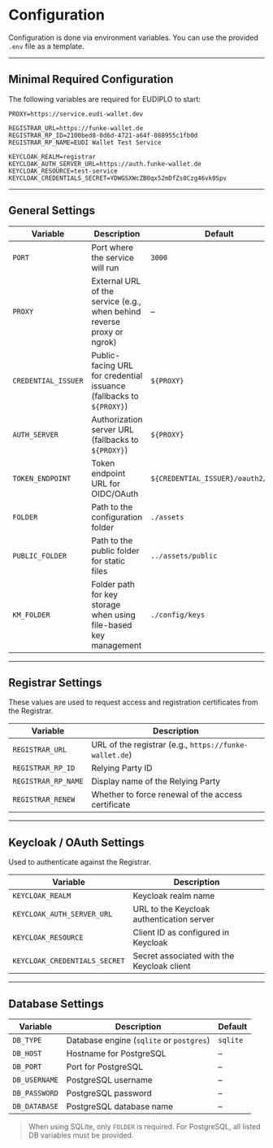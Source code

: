 # Configuration

Configuration is done via environment variables. You can use the provided `.env`
file as a template.

---

## Minimal Required Configuration

The following variables are required for EUDIPLO to start:

```env
PROXY=https://service.eudi-wallet.dev

REGISTRAR_URL=https://funke-wallet.de
REGISTRAR_RP_ID=2100bed8-0d6d-4721-a64f-088955c1fb0d
REGISTRAR_RP_NAME=EUDI Wallet Test Service

KEYCLOAK_REALM=registrar
KEYCLOAK_AUTH_SERVER_URL=https://auth.funke-wallet.de
KEYCLOAK_RESOURCE=test-service
KEYCLOAK_CREDENTIALS_SECRET=YDWGSXWcZB0qx52mDfZs0Czg46vk0Spv
```

---

## General Settings

| Variable            | Description                                                            | Default                             |
| ------------------- | ---------------------------------------------------------------------- | ----------------------------------- |
| `PORT`              | Port where the service will run                                        | `3000`                              |
| `PROXY`             | External URL of the service (e.g., when behind reverse proxy or ngrok) | –                                   |
| `CREDENTIAL_ISSUER` | Public-facing URL for credential issuance (fallbacks to `${PROXY}`)    | `${PROXY}`                          |
| `AUTH_SERVER`       | Authorization server URL (fallbacks to `${PROXY}`)                     | `${PROXY}`                          |
| `TOKEN_ENDPOINT`    | Token endpoint URL for OIDC/OAuth                                      | `${CREDENTIAL_ISSUER}/oauth2/token` |
| `FOLDER`            | Path to the configuration folder                                       | `./assets`                          |
| `PUBLIC_FOLDER`     | Path to the public folder for static files                             | `../assets/public`                  |
| `KM_FOLDER`         | Folder path for key storage when using file-based key management       | `./config/keys`                     |

---

## Registrar Settings

These values are used to request access and registration certificates from the
Registrar.

| Variable            | Description                                            |
| ------------------- | ------------------------------------------------------ |
| `REGISTRAR_URL`     | URL of the registrar (e.g., `https://funke-wallet.de`) |
| `REGISTRAR_RP_ID`   | Relying Party ID                                       |
| `REGISTRAR_RP_NAME` | Display name of the Relying Party                      |
| `REGISTRAR_RENEW`   | Whether to force renewal of the access certificate     |

---

## Keycloak / OAuth Settings

Used to authenticate against the Registrar.

| Variable                      | Description                                |
| ----------------------------- | ------------------------------------------ |
| `KEYCLOAK_REALM`              | Keycloak realm name                        |
| `KEYCLOAK_AUTH_SERVER_URL`    | URL to the Keycloak authentication server  |
| `KEYCLOAK_RESOURCE`           | Client ID as configured in Keycloak        |
| `KEYCLOAK_CREDENTIALS_SECRET` | Secret associated with the Keycloak client |

---

## Database Settings

| Variable      | Description                              | Default  |
| ------------- | ---------------------------------------- | -------- |
| `DB_TYPE`     | Database engine (`sqlite` or `postgres`) | `sqlite` |
| `DB_HOST`     | Hostname for PostgreSQL                  | –        |
| `DB_PORT`     | Port for PostgreSQL                      | –        |
| `DB_USERNAME` | PostgreSQL username                      | –        |
| `DB_PASSWORD` | PostgreSQL password                      | –        |
| `DB_DATABASE` | PostgreSQL database name                 | –        |

> When using SQLite, only `FOLDER` is required. For PostgreSQL, all listed DB
> variables must be provided.
